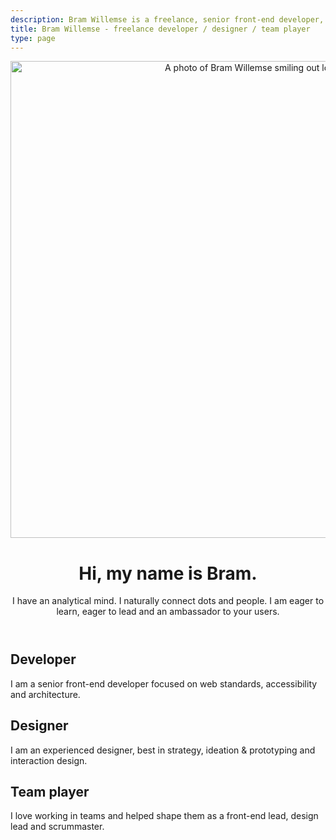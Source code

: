 ```yaml
---
description: Bram Willemse is a freelance, senior front-end developer,  designer and team player in Amsterdam, the Netherlands.
title: Bram Willemse - freelance developer / designer / team player
type: page
---
```


<header class="brammy__card brammy__header">
    <img class="brammy__image" src="/img/bram-willemse.jpg" alt="A photo of Bram Willemse smiling out loud." width="762" height="763">
    <h1>Hi, my name is Bram.</h1>
    <p>I have an analytical mind. I naturally connect dots and people. I am eager to learn, eager to lead and an ambassador to your users.</p>
</header>

<article class="brammy__card">
    <h1>Developer</h1>
    <p>I am a senior front-end developer focused on web standards, accessibility and architecture.</p>
</article>

<article class="brammy__card">
    <h1>Designer</h1>
    <p>I am an experienced designer, best in strategy, ideation & prototyping and interaction design.</p>
</article>

<article class="brammy__card">
    <h1>Team player</h1>
    <p>I love working in teams and helped shape them as a front-end lead, design lead and scrummaster.</p>
</article>
